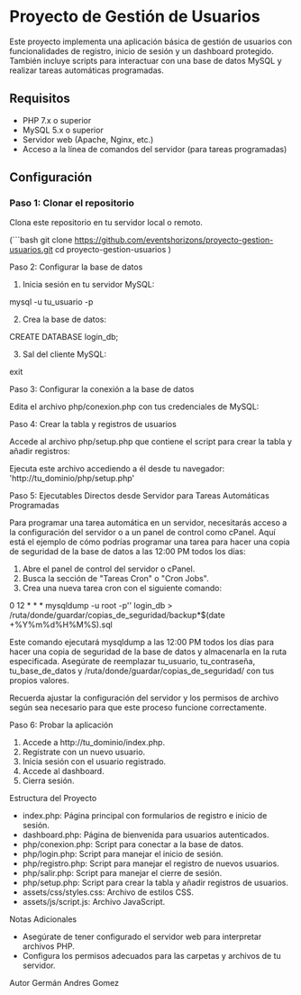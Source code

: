 # Proyecto de Gestión de Usuarios

Este proyecto implementa una aplicación básica de gestión de usuarios con funcionalidades de registro, inicio de sesión y un dashboard protegido. También incluye scripts para interactuar con una base de datos MySQL y realizar tareas automáticas programadas.

## Requisitos

- PHP 7.x o superior
- MySQL 5.x o superior
- Servidor web (Apache, Nginx, etc.)
- Acceso a la línea de comandos del servidor (para tareas programadas)

## Configuración

### Paso 1: Clonar el repositorio

Clona este repositorio en tu servidor local o remoto.

(```bash
git clone https://github.com/eventshorizons/proyecto-gestion-usuarios.git
cd proyecto-gestion-usuarios )

Paso 2: Configurar la base de datos

1. Inicia sesión en tu servidor MySQL:

mysql -u tu_usuario -p

2. Crea la base de datos:

CREATE DATABASE login_db;

3. Sal del cliente MySQL:

exit

Paso 3: Configurar la conexión a la base de datos

Edita el archivo php/conexion.php con tus credenciales de MySQL:

<?php

$conexion = mysqli_connect("localhost", "root", "", "login_db");

// Verificar la conexión
if (!$conexion) {
    die("Error de conexión: " . mysqli_connect_error());
}

?>

Paso 4: Crear la tabla y registros de usuarios

Accede al archivo php/setup.php que contiene el script para crear la tabla y añadir registros:

Ejecuta este archivo accediendo a él desde tu navegador: 'http://tu_dominio/php/setup.php'

Paso 5: Ejecutables Directos desde Servidor para Tareas Automáticas Programadas

Para programar una tarea automática en un servidor, necesitarás acceso a la configuración del servidor o a un panel de control como cPanel. Aquí está el ejemplo de cómo podrías programar una tarea para hacer una copia de seguridad de la base de datos a las 12:00 PM todos los días:

1. Abre el panel de control del servidor o cPanel.
2. Busca la sección de "Tareas Cron" o "Cron Jobs".
3. Crea una nueva tarea cron con el siguiente comando:

0 12 \* \* \* mysqldump -u root -p'' login_db > /ruta/donde/guardar/copias_de_seguridad/backup\*$(date +\%Y\%m\%d\%H\%M\%S).sql

Este comando ejecutará mysqldump a las 12:00 PM todos los días para hacer una copia de seguridad de la base de datos y almacenarla en la ruta especificada. Asegúrate de reemplazar tu_usuario, tu_contraseña, tu_base_de_datos y /ruta/donde/guardar/copias_de_seguridad/ con tus propios valores.

Recuerda ajustar la configuración del servidor y los permisos de archivo según sea necesario para que este proceso funcione correctamente.

Paso 6: Probar la aplicación

1. Accede a http://tu_dominio/index.php.
2. Regístrate con un nuevo usuario.
3. Inicia sesión con el usuario registrado.
4. Accede al dashboard.
5. Cierra sesión.

Estructura del Proyecto

- index.php: Página principal con formularios de registro e inicio de sesión.
- dashboard.php: Página de bienvenida para usuarios autenticados.
- php/conexion.php: Script para conectar a la base de datos.
- php/login.php: Script para manejar el inicio de sesión.
- php/registro.php: Script para manejar el registro de nuevos usuarios.
- php/salir.php: Script para manejar el cierre de sesión.
- php/setup.php: Script para crear la tabla y añadir registros de usuarios.
- assets/css/styles.css: Archivo de estilos CSS.
- assets/js/script.js: Archivo JavaScript.

Notas Adicionales

- Asegúrate de tener configurado el servidor web para interpretar archivos PHP.
- Configura los permisos adecuados para las carpetas y archivos de tu servidor.

Autor
Germán Andres Gomez
